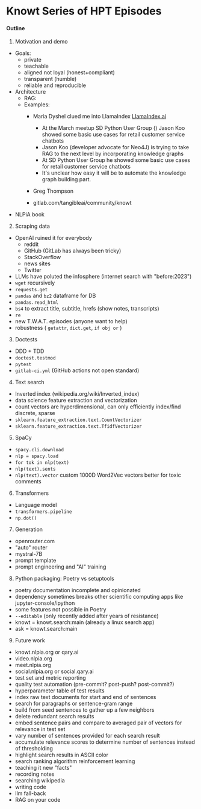 # Knowt Series of HPT Episodes

#### Outline
1. Motivation and demo
  - Goals:
    - private
    - teachable
    - aligned not loyal (honest+compliant)
    - transparent (humble)
    - reliable and reproducible
  - Architecture
    - RAG: 
    - Examples:
      - Maria Dyshel clued me into LlamaIndex [LlamaIndex.ai](https://www.llamaindex.ai/)
        - At the March meetup SD Python User Group () Jason Koo  showed some basic use cases for retail customer service chatbots
        - Jason Koo (developer advocate for Neo4J) is trying to take RAG to the next level by incorporating knowledge graphs
        - At SD Python User Group he showed some basic use cases for retail customer service chatbots
        - It's unclear how easy it will be to automate the knowledge graph building part.

      - Greg Thompson
      - gitlab.com/tangibleai/community/knowt
  - NLPiA book
2. Scraping data
  - OpenAI ruined it for everybody
    - reddit
    - GitHub (GitLab has always been tricky)
    - StackOverflow
    - news sites
    - Twitter
  - LLMs have poluted the infosphere (internet search with "before:2023")
  - `wget` recursively
  - `requests.get`
  - `pandas` and `bz2` dataframe for DB 
  - `pandas.read_html`
  - `bs4` to extract title, subtitle, hrefs (show notes, transcripts) 
  - `re`
  - new T.W.A.T. episodes (anyone want to help)
  - robustness ( `getattr`, `dict.get`, `if obj or` )
3. Doctests
  - DDD + TDD
  - `doctest.testmod`
  - `pytest`
  - `gitlab-ci.yml` (GitHub actions not open standard)
4. Text search
  - Inverted index (wikipedia.org/wiki/Inverted_index)
  - data science feature extraction and vectorization
  - count vectors are hyperdimensional, can only efficiently index/find discrete, sparse
  - `sklearn.feature_extraction.text.CountVectorizer`
  - `sklearn.feature_extraction.text.TfidfVectorizer`
5. SpaCy
  - `spacy.cli.download`
  - `nlp = spacy.load`
  - `for tok in nlp(text)`
  - `nlp(text).sents`
  - `nlp(text).vector` custom 1000D Word2Vec vectors better for toxic comments
6. Transformers
  - Language model
  - `transformers.pipeline`
  - `np.dot()`
7. Generation
  - openrouter.com
  - "auto" router
  - mystral-7B
  - prompt template
  - prompt engineering and "AI" training
8. Python packaging: Poetry vs setuptools
  - poetry documentation incomplete and opinionated
  - dependency sometimes breaks other scientific computing apps like jupyter-console/ipython
  - some features not possible in Poetry
  - `--editable` (only recently added after years of resistance)
  - knowt = knowt.search:main (already a linux search app)
  - ask = knowt.search:main 
9. Future work
  - knowt.nlpia.org or qary.ai
  - video.nlpia.org
  - meet.nlpia.org
  - social.nlpia.org or social.qary.ai
  - test set and metric reporting
  - quality test automation (pre-commit? post-push? post-commit?)
  - hyperparameter table of test results
  - index raw text documents for start and end of sentences
  - search for paragraphs or sentence-gram range
  - build from seed sentences to gather up a few neighbors
  - delete redundant search results
  - embed sentence pairs and compare to averaged pair of vectors for relevance in test set
  - vary number of sentences provided for each search result
  - accumulate relevance scores to determine number of sentences instead of thresholding
  - highlight search results in ASCII color
  - search ranking algorithm reinforcement learning
  - teaching it new "facts"
  - recording notes
  - searching wikipedia
  - writing code
  - llm fall-back
  - RAG on your code

